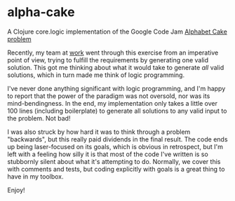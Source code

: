 # alpha-cake
A Clojure core.logic implementation of the Google Code Jam
[Alphabet Cake problem](https://code.google.com/codejam/contest/5304486/dashboard)

Recently, my team at [work](https://www.etsy.com) went through this exercise from an imperative point of
view, trying to fulfill the requirements by generating one valid solution. This got me thinking about what
it would take to generate _all_ valid solutions, which in turn made me think of logic programming.

I've never done anything significant with logic programming, and I'm happy to report that the power of the
paradigm was not oversold, nor was its mind-bendingness.  In the end, my implementation only takes a little
over 100 lines (including boilerplate) to generate all solutions to any valid input to the problem. Not
bad!

I was also struck by how hard it was to think through a problem "backwards", but this really paid dividends
in the final result. The code ends up being laser-focused on its goals, which is obvious in retrospect, but
I'm left with a feeling how silly it is that most of the code I've written is so stubbornly silent about
what it's attempting to do. Normally, we cover this with comments and tests, but coding explicitly with
goals is a great thing to have in my toolbox.

Enjoy!
